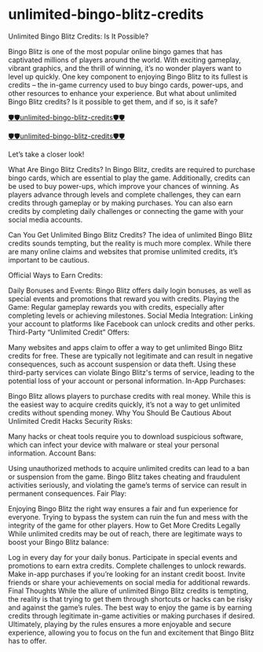 # unlimited-bingo-blitz-credits

Unlimited Bingo Blitz Credits: Is It Possible?

Bingo Blitz is one of the most popular online bingo games that has captivated millions of players around the world. With exciting gameplay, vibrant graphics, and the thrill of winning, it’s no wonder players want to level up quickly. One key component to enjoying Bingo Blitz to its fullest is credits – the in-game currency used to buy bingo cards, power-ups, and other resources to enhance your experience. But what about unlimited Bingo Blitz credits? Is it possible to get them, and if so, is it safe?


[🛡️🛡️unlimited-bingo-blitz-credits🛡️🛡️](https://trusted.xebecreward.com/xy/)


[🛡️🛡️unlimited-bingo-blitz-credits🛡️🛡️](https://trusted.xebecreward.com/xy/)

Let’s take a closer look!

What Are Bingo Blitz Credits?
In Bingo Blitz, credits are required to purchase bingo cards, which are essential to play the game. Additionally, credits can be used to buy power-ups, which improve your chances of winning. As players advance through levels and complete challenges, they can earn credits through gameplay or by making purchases. You can also earn credits by completing daily challenges or connecting the game with your social media accounts.

Can You Get Unlimited Bingo Blitz Credits?
The idea of unlimited Bingo Blitz credits sounds tempting, but the reality is much more complex. While there are many online claims and websites that promise unlimited credits, it’s important to be cautious.

Official Ways to Earn Credits:

Daily Bonuses and Events: Bingo Blitz offers daily login bonuses, as well as special events and promotions that reward you with credits.
Playing the Game: Regular gameplay rewards you with credits, especially after completing levels or achieving milestones.
Social Media Integration: Linking your account to platforms like Facebook can unlock credits and other perks.
Third-Party “Unlimited Credit” Offers:

Many websites and apps claim to offer a way to get unlimited Bingo Blitz credits for free. These are typically not legitimate and can result in negative consequences, such as account suspension or data theft.
Using these third-party services can violate Bingo Blitz's terms of service, leading to the potential loss of your account or personal information.
In-App Purchases:

Bingo Blitz allows players to purchase credits with real money. While this is the easiest way to acquire credits quickly, it’s not a way to get unlimited credits without spending money.
Why You Should Be Cautious About Unlimited Credit Hacks
Security Risks:

Many hacks or cheat tools require you to download suspicious software, which can infect your device with malware or steal your personal information.
Account Bans:

Using unauthorized methods to acquire unlimited credits can lead to a ban or suspension from the game. Bingo Blitz takes cheating and fraudulent activities seriously, and violating the game’s terms of service can result in permanent consequences.
Fair Play:

Enjoying Bingo Blitz the right way ensures a fair and fun experience for everyone. Trying to bypass the system can ruin the fun and mess with the integrity of the game for other players.
How to Get More Credits Legally
While unlimited credits may be out of reach, there are legitimate ways to boost your Bingo Blitz balance:

Log in every day for your daily bonus.
Participate in special events and promotions to earn extra credits.
Complete challenges to unlock rewards.
Make in-app purchases if you’re looking for an instant credit boost.
Invite friends or share your achievements on social media for additional rewards.
Final Thoughts
While the allure of unlimited Bingo Blitz credits is tempting, the reality is that trying to get them through shortcuts or hacks can be risky and against the game’s rules. The best way to enjoy the game is by earning credits through legitimate in-game activities or making purchases if desired. Ultimately, playing by the rules ensures a more enjoyable and secure experience, allowing you to focus on the fun and excitement that Bingo Blitz has to offer.

